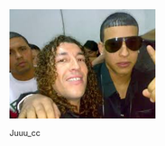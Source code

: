 
<td rowspan='2'><audio id='audioTestElem' src='Audio/Brijido.mp3' autobuffer></audio>
    <div onclick='audioTestElem.play()'><img src="Img/descarga.jpg"   width="" height=""></div> </td>
    <p>Juuu_cc</p>





